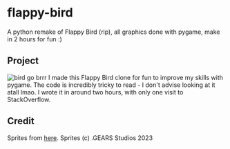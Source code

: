 # flappy-bird
A python remake of Flappy Bird (rip), all graphics done with pygame, make in 2 hours for fun :)

## Project
![bird go brrr](https://media.tenor.com/qGArblbeGmsAAAAC/flappy-bird.gif)
I made this Flappy Bird clone for fun to improve my skills with pygame. The code is incredibly tricky to read - I don't advise looking at it atall lmao. I wrote it in around two hours, with only one visit to StackOverflow.

## Credit
Sprites from [here](https://www.spriters-resource.com/mobile/flappybird/sheet/59537/).
Sprites (c) .GEARS Studios 2023
